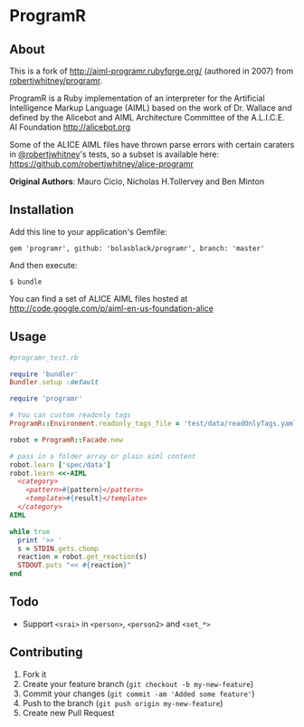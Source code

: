 # ProgramR

## About

This is a fork of http://aiml-programr.rubyforge.org/ (authored in 2007) from [robertjwhitney/programr](https://github.com/robertjwhitney/programr).

ProgramR is a Ruby implementation of an interpreter for the Artificial Intelligence Markup Language (AIML) based on the work of Dr. Wallace and defined by the Alicebot and AIML Architecture Committee of the A.L.I.C.E. AI Foundation http://alicebot.org

Some of the ALICE AIML files have thrown parse errors with certain caraters in [@robertjwhitney](https://github.com/robertjwhitney)'s tests, so a subset is available here: https://github.com/robertjwhitney/alice-programr

**Original Authors**: Mauro Cicio, Nicholas H.Tollervey and Ben Minton


## Installation

Add this line to your application's Gemfile:

    gem 'programr', github: 'bolasblack/programr', branch: 'master'

And then execute:

    $ bundle

You can find a set of ALICE AIML files hosted at http://code.google.com/p/aiml-en-us-foundation-alice

## Usage

```ruby
#programr_test.rb

require 'bundler'
Bundler.setup :default

require 'programr'

# You can custom readonly tags
ProgramR::Environment.readonly_tags_file = 'test/data/readOnlyTags.yaml'

robot = ProgramR::Facade.new

# pass in a folder array or plain aiml content
robot.learn ['spec/data']
robot.learn <<-AIML
  <category>
    <pattern>#{pattern}</pattern>
    <template>#{result}</template>
  </category>
AIML

while true
  print '>> '
  s = STDIN.gets.chomp
  reaction = robot.get_reaction(s)
  STDOUT.puts "<< #{reaction}"
end
```

## Todo

* Support `<srai>` in `<person>`, `<person2>` and `<set_*>`

## Contributing

1. Fork it
2. Create your feature branch (`git checkout -b my-new-feature`)
3. Commit your changes (`git commit -am 'Added some feature'`)
4. Push to the branch (`git push origin my-new-feature`)
5. Create new Pull Request
